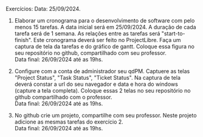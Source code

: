 Exercícios:
Data: 25/09/2024.

1. Elaborar um cronograma para o desenvolvimento de software com pelo menos 15 tarefas.
A data inicial será em 25/09/2024. A duração de cada tarefa será de 1 semana. As relações entre as tarefas será "start-to-finish". Este cronograma deverá ser feito no ProjectLibre. Faça um captura de tela da tarefas e do gráfico de gantt. Coloque essa figura no seu repositório no github, compartilhado com seu professor.<br>
Data final: 26/09/2024 até as 19hs.

2. Configure com a conta de administrador seu qdPM. Captuere as telas "Project Status", "Task Status", "Ticket Status". Na captura de tela deverá constar a url do seu navegador e data e hora do windows (capture a tela completa). Coloque essas 2 telas no seu repositório no github compartilhado com o professor.<br>
Data final: 26/09/2024 até as 19hs.

3. No github crie um projeto, compartilhe com seu professor. Neste projeto adicione as mesmas tarefas do exercício 2.<br>
Data final: 26/09/2024 até as 19hs.

